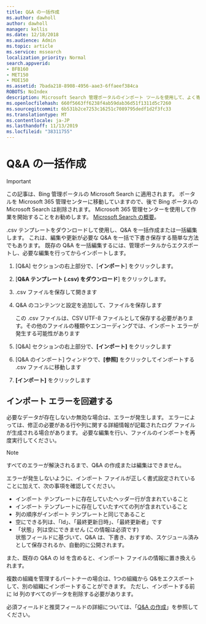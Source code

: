 ```yaml
---
title: Q&A の一括作成
ms.author: dawholl
author: dawholl
manager: kellis
ms.date: 12/18/2018
ms.audience: Admin
ms.topic: article
ms.service: mssearch
localization_priority: Normal
search.appverid:
- BFB160
- MET150
- MOE150
ms.assetid: 7bada218-8908-4956-aae3-6ffaeef384ca
ROBOTS: NoIndex
description: Microsoft Search 管理ポータルのインポート ツールを使用して、よく寄せられる質問への回答をすばやく追加します
ms.openlocfilehash: 660f5663ff6238f4ab59dab36d51f1311d5c7260
ms.sourcegitcommit: 6b531b2ce7253c16251c7089795dedf1d2f3fc33
ms.translationtype: MT
ms.contentlocale: ja-JP
ms.lasthandoff: 11/13/2019
ms.locfileid: "38311755"
---
```

# <a name="bulk-create-qas"></a>Q&A の一括作成

> [!IMPORTANT]
> この記事は、Bing 管理ポータルの Microsoft Search に適用されます。 ポータルを Microsoft 365 管理センターに移動していますので、後で Bing ポータルの Microsoft Search は削除されます。 Microsoft 365 管理センターを使用して作業を開始することをお勧めします。 [Microsoft Search の概要](overview-microsoft-search.md)。
    
.csv テンプレートをダウンロードして使用し、Q&A を一括作成または一括編集します。 これは、編集や更新が必要な Q&A を一括で下書き保存する簡単な方法でもあります。 既存の Q&A を一括編集するには、管理ポータルからエクスポートし、必要な編集を行ってからインポートします。
  
1. [Q&A] セクションの右上部分で、[**インポート**] をクリックします。
    
2. [**Q&A テンプレート (.csv) をダウンロード**] をクリックします。
    
3. .csv ファイルを保存して開きます
    
4. Q&A のコンテンツと設定を追加して、ファイルを保存します

    この .csv ファイルは、CSV UTF-8 ファイルとして保存する必要があります。その他のファイルの種類やエンコーディングでは、インポート エラーが発生する可能性があります
    
5. [Q&A] セクションの右上部分で、**[インポート]** をクリックします
    
6. [Q&A のインポート] ウィンドウで、**[参照]** をクリックしてインポートする .csv ファイルに移動します 
    
7. **[インポート]** をクリックします

## <a name="prevent-import-errors"></a>インポート エラーを回避する      
必要なデータが存在しないか無効な場合は、エラーが発生します。 エラーによっては、修正の必要がある行や列に関する詳細情報が記載されたログ ファイルが生成される場合があります。 必要な編集を行い、ファイルのインポートを再度実行してください。

> [!NOTE]
> すべてのエラーが解決されるまで、Q&A の作成または編集はできません。 

エラーが発生しないように、インポート ファイルが正しく書式設定されていることに加えて、次の事項を確認してください。
- インポート テンプレートに存在していたヘッダー行が含まれていること
- インポート テンプレートに存在していたすべての列が含まれていること
- 列の順序がインポート テンプレートと同じであること
- 空にできる列は、「Id」、「最終更新日時」、「最終更新者」です
- 「状態」列は空にできません (この情報は必須です)  
状態フィールドに基づいて、Q&A は、下書き、おすすめ、スケジュール済みとして保存されるか、自動的に公開されます。

また、既存の Q&A の Id を含めると、インポート ファイルの情報に置き換えられます。

複数の組織を管理するパートナーの場合は、1つの組織から Q&をエクスポートして、別の組織にインポートすることができます。 ただし、インポートする前に Id 列のすべてのデータを削除する必要があります。

必須フィールドと推奨フィールドの詳細については、「[Q&A の作成](create-qas.md)」を参照してください。

  

